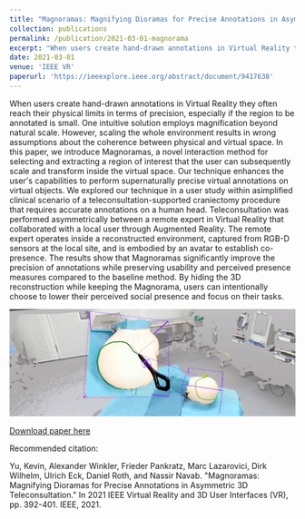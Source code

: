 ```yaml
---
title: "Magnoramas: Magnifying Dioramas for Precise Annotations in Asymmetric 3D Teleconsultation"
collection: publications
permalink: /publication/2021-03-01-magnorama
excerpt: "When users create hand-drawn annotations in Virtual Reality they often reach their physical limits in terms of precision, especially if the region to be annotated is small. One intuitive solution employs magnification beyond natural scale. However, scaling the whole environment results in wrong assumptions about the coherence between physical and virtual space. In this paper, we introduce Magnoramas, a novel interaction method for selecting and extracting a region of interest that the user can subsequently scale and transform inside the virtual space. Our technique enhances the user's capabilities to perform supernaturally precise virtual annotations on virtual objects…"
date: 2021-03-01
venue: 'IEEE VR'
paperurl: 'https://ieeexplore.ieee.org/abstract/document/9417638'
---
```

When users create hand-drawn annotations in Virtual Reality they often reach their physical limits in terms of precision, especially if the region to be annotated is small. One intuitive solution employs magnification beyond natural scale. However, scaling the whole environment results in wrong assumptions about the coherence between physical and virtual space. In this paper, we introduce Magnoramas, a novel interaction method for selecting and extracting a region of interest that the user can subsequently scale and transform inside the virtual space. Our technique enhances the user's capabilities to perform supernaturally precise virtual annotations on virtual objects. We explored our technique in a user study within asimplified clinical scenario of a teleconsultation-supported craniectomy procedure that requires accurate annotations on a human head. Teleconsultation was performed asymmetrically between a remote expert in Virtual Reality that collaborated with a local user through Augmented Reality. The remote expert operates inside a reconstructed environment, captured from RGB-D sensors at the local site, and is embodied by an avatar to establish co-presence. The results show that Magnoramas significantly improve the precision of annotations while preserving usability and perceived presence measures compared to the baseline method. By hiding the 3D reconstruction while keeping the Magnorama, users can intentionally choose to lower their perceived social presence and focus on their tasks.

![Teaser](/images/MagnoramaTeaser.png)

[Download paper here](https://www.researchgate.net/profile/Kevin_Yu22/publication/351463274_Magnoramas_Magnifying_Dioramas_for_Precise_Annotations_in_Asymmetric_3D_Teleconsultation/links/60e5a351299bf1b0319c71e2/Magnoramas-Magnifying-Dioramas-for-Precise-Annotations-in-Asymmetric-3D-Teleconsultation.pdf)


Recommended citation: 

Yu, Kevin, Alexander Winkler, Frieder Pankratz, Marc Lazarovici, Dirk Wilhelm, Ulrich Eck, Daniel Roth, and Nassir Navab. "Magnoramas: Magnifying Dioramas for Precise Annotations in Asymmetric 3D Teleconsultation." In 2021 IEEE Virtual Reality and 3D User Interfaces (VR), pp. 392-401. IEEE, 2021.